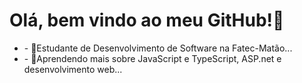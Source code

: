 <h1> Olá, bem vindo ao meu GitHub!👋 </h1>
<ul>
  <li>- 🔭Estudante de Desenvolvimento de Software na Fatec-Matão...</li>
  <li>- 🌱Aprendendo mais sobre JavaScript e TypeScript, ASP.net e desenvolvimento web...</li>
</ul>
<div class=container>
  <form>
    
  </form>
</div>

<!--
**KillPhill2111/KillPhill2111** is a ✨ _special_ ✨ repository because its `README.md` (this file) appears on your GitHub profile.

Here are some ideas to get you started:

- 🔭 I’m currently working on ...
- 🌱 I’m currently learning ...
- 👯 I’m looking to collaborate on ...
- 🤔 I’m looking for help with ...
- 💬 Ask me about ...
- 📫 How to reach me: ...
- 😄 Pronouns: ...
- ⚡ Fun fact: ...
-->
